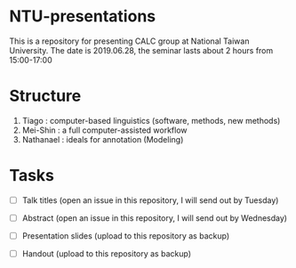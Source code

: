 # NTU-presentations

This is a repository for presenting CALC group at National Taiwan University. The date is 2019.06.28, the seminar lasts about 2 hours from 15:00-17:00

# Structure 

1. Tiago : computer-based linguistics (software, methods, new methods)
2. Mei-Shin : a full computer-assisted workflow
3. Nathanael : ideals for annotation (Modeling)

# Tasks 

- [ ] Talk titles (open an issue in this repository, I will send out by Tuesday)
- [ ] Abstract (open an issue in this repository, I will send out by Wednesday)
- [ ] Presentation slides (upload to this repository as backup)
- [ ] Handout (upload to this repository as backup)


